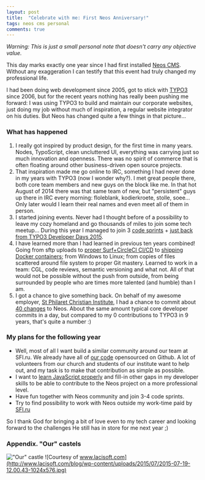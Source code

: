 ```yaml
---
layout: post
title:  "Celebrate with me: First Neos Anniversary!"
tags: neos cms personal
comments: true
---
```


*Warning: This is just a small personal note that doesn't carry any objective value.*

This day marks exactly one year since I had first installed [Neos CMS](http://neos.io).
Without any exaggeration I can testify that this event had truly changed my professional life.

I had been doing web development since 2005, got to stick with [TYPO3](http://typo3.org) since 2006, but for the recent years nothing has really been pushing me forward: I was using TYPO3 to build and maintain our corporate websites, just doing my job without much of inspiration, a regular website integrator on his duties.
But Neos has changed quite a few things in that picture...

### What has happened
1. I really got inspired by product design, for the first time in many years. Nodes, TypoScript, clean uncluttered UI, everything was carrying just so much innovation and openness. There was no spirit of commerce that is often floating around other business-driven open source projects.
2. That inspiration made me go online to IRC, something I had never done in my years with TYPO3 (now I wonder why?). I met great people there, both core team members and new guys on the block like me. In that hot August of 2014 there was that same team of new, but "persistent" guys up there in IRC every morning: floleblank, kodierkroete, stolle, soee... Only later would I learn their real names and even meet all of them in person.
3. I started joining events. Never had I thought before of a possibility to leave my cozy homeland and go thousands of miles to join some tech meetup... During this year I managed to join 3 [code sprints](http://dimaip.github.io/2014/10/05/the-code-sprint/) + [just back from TYPO3 Developer Days 2015](http://dimaip.github.io/2015/07/18/t3dd-and-neos-sprint/).
4. I have learned more than I had learned in previous ten years combined! Going from sftp uploads to [proper Surf+CircleCI CI/CD](http://dimaip.github.io/2014/12/20/three-steps-to-deploy/) to [shipping Docker containers](http://dimaip.github.io/2015/03/03/hybrid-deploy-with-docker-and-surf/); from Windows to Linux; from copies of files scattered around file system to proper Git mastery. Learned to work in a team: CGL, code reviews, semantic versioning and what not. All of that would not be possible without the push from outside, from being surrounded by people who are times more talented (and humble) than I am.
5. I got a chance to give something back. On behalf of my awesome employer, [St Philaret Christian Institute](http://sfi.ru), I had a chance to commit about [40 changes](https://review.typo3.org/#/q/owner:%22Dmitri+Pisarev+%253Cdimaip%2540gmail.com%253E%22) to Neos. About the same amount typical core developer commits in a day, but compared to my 0 contributions to TYPO3 in 9 years, that's quite a number :)

### My plans for the following year

- Well, most of all I want build a similar community around our team at SFI.ru. We already have all of [our code](https://github.com/sfi-ru/SfiDistr) opensourced on Github. A lot of volunteers from our church and students of our institute want to help out, and my task is to make that contribution as simple as possible.
- I want to [learn JavaScript properly](http://youdontknowjs.com/) and fill-in other gaps in my developer skills to be able to contribute to the Neos project on a more professional level.
- Have fun together with Neos community and join 3-4 code sprints.
- Try to find possibility to work with Neos outside my work-time paid by [SFI.ru](http://sfi.ru)

So I thank God for bringing a bit of love even to my tech career and looking forward to the challenges He still has in store for me next year ;)

### Appendix. "Our" castels
!["Our" castle](/assets/castle.jpg)
![Courtesy of www.lacisoft.com](http://www.lacisoft.com/blog/wp-content/uploads/2015/07/2015-07-19-12.00.43-1024x576.jpg)
</div>
